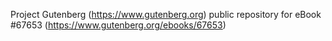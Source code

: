 Project Gutenberg (https://www.gutenberg.org) public repository for
eBook #67653 (https://www.gutenberg.org/ebooks/67653)

